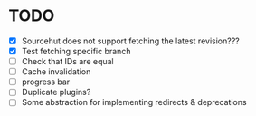 # TODO

- [x] Sourcehut does not support fetching the latest revision???
- [x] Test fetching specific branch
- [ ] Check that IDs are equal
- [ ] Cache invalidation
- [ ] progress bar
- [ ] Duplicate plugins?
- [ ] Some abstraction for implementing redirects & deprecations
